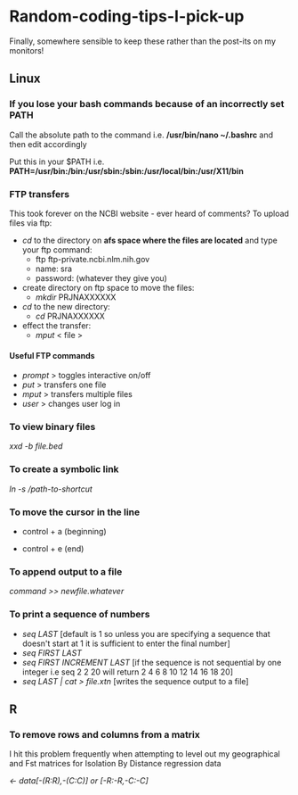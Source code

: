 # Random-coding-tips-I-pick-up
Finally, somewhere sensible to keep these rather than the post-its on my monitors!

## Linux

### If you lose your bash commands because of an incorrectly set PATH
Call the absolute path to the command i.e. **/usr/bin/nano ~/.bashrc** and then edit accordingly

Put this in your $PATH i.e. **PATH=/usr/bin:/bin:/usr/sbin:/sbin:/usr/local/bin:/usr/X11/bin**

### FTP transfers
This took forever on the NCBI website - ever heard of comments? To upload files via ftp:
- *cd* to the directory on **afs space where the files are located** and type your ftp command: 
  - ftp ftp-private.ncbi.nlm.nih.gov
  - name: sra
  - password: (whatever they give you)
- create directory on ftp space to move the files:
  - *mkdir* PRJNAXXXXXX
- *cd* to the new directory:
  - *cd* PRJNAXXXXXX
- effect the transfer:
  - *mput* < file >
  
#### Useful FTP commands
  - *prompt* > toggles interactive on/off
  - *put* > transfers one file
  - *mput* > transfers multiple files
  - *user* > changes user log in

### To view binary files
*xxd -b file.bed*

### To create a symbolic link
*ln -s /path-to-shortcut*

### To move the cursor in the line
- control + a (beginning)

- control + e (end)

### To append output to a file
*command >> newfile.whatever*

### To print a sequence of numbers 

- *seq LAST*
  [default is 1 so unless you are specifying a sequence that doesn't start at 1 it is sufficient to enter the final number]
- *seq FIRST LAST*
- *seq FIRST INCREMENT LAST* 
  [if the sequence is not sequential by one integer i.e seq 2 2 20 will return 2 4 6 8 10 12 14 16 18 20]
- *seq LAST | cat > file.xtn*
  [writes the sequence output to a file]

## R

### To remove rows and columns from a matrix
I hit this problem frequently when attempting to level out my geographical and Fst matrices for Isolation By Distance regression
data

*<- data[-(R:R),-(C:C)] or [-R:-R,-C:-C]*

